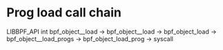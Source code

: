 # Prog load call chain

LIBBPF_API int bpf_object__load -> bpf_object__load -> bpf_object_load -> bpf_object__load_progs -> bpf_object_load_prog -> syscall